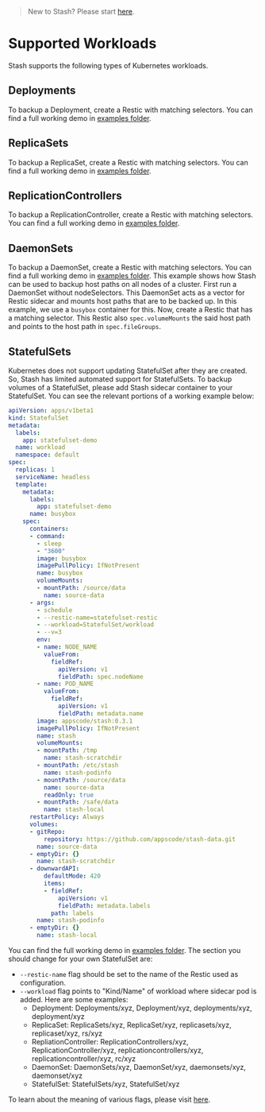 > New to Stash? Please start [here](/docs/tutorial.md).

# Supported Workloads

Stash supports the following types of Kubernetes workloads.

## Deployments
To backup a Deployment, create a Restic with matching selectors. You can find a full working demo in [examples folder](/docs/examples/workloads/deployment.yaml).

## ReplicaSets
To backup a ReplicaSet, create a Restic with matching selectors. You can find a full working demo in [examples folder](/docs/examples/workloads/replicaset.yaml).

## ReplicationControllers
To backup a ReplicationController, create a Restic with matching selectors. You can find a full working demo in [examples folder](/docs/examples/workloads/rc.yaml).

## DaemonSets
To backup a DaemonSet, create a Restic with matching selectors. You can find a full working demo in [examples folder](/docs/examples/workloads/daemonset.yaml). This example shows how Stash can be used to backup host paths on all nodes of a cluster. First run a DaemonSet without nodeSelectors. This DaemonSet acts as a vector for Restic sidecar and mounts host paths that are to be backed up. In this example, we use a `busybox` container for this. Now, create a Restic that has a matching selector. This Restic also `spec.volumeMounts` the said host path and points to the host path in `spec.fileGroups`.

## StatefulSets
Kubernetes does not support updating StatefulSet after they are created. So, Stash has limited automated support for StatefulSets. To backup volumes of a StatefulSet, please add Stash sidecar container to your StatefulSet. You can see the relevant portions of a working example below: 

```yaml
apiVersion: apps/v1beta1
kind: StatefulSet
metadata:
  labels:
    app: statefulset-demo
  name: workload
  namespace: default
spec:
  replicas: 1
  serviceName: headless
  template:
    metadata:
      labels:
        app: statefulset-demo
      name: busybox
    spec:
      containers:
      - command:
        - sleep
        - "3600"
        image: busybox
        imagePullPolicy: IfNotPresent
        name: busybox
        volumeMounts:
        - mountPath: /source/data
          name: source-data
      - args:
        - schedule
        - --restic-name=statefulset-restic
        - --workload=StatefulSet/workload
        - --v=3
        env:
        - name: NODE_NAME
          valueFrom:
            fieldRef:
              apiVersion: v1
              fieldPath: spec.nodeName
        - name: POD_NAME
          valueFrom:
            fieldRef:
              apiVersion: v1
              fieldPath: metadata.name
        image: appscode/stash:0.3.1
        imagePullPolicy: IfNotPresent
        name: stash
        volumeMounts:
        - mountPath: /tmp
          name: stash-scratchdir
        - mountPath: /etc/stash
          name: stash-podinfo
        - mountPath: /source/data
          name: source-data
          readOnly: true
        - mountPath: /safe/data
          name: stash-local
      restartPolicy: Always
      volumes:
      - gitRepo:
          repository: https://github.com/appscode/stash-data.git
        name: source-data
      - emptyDir: {}
        name: stash-scratchdir
      - downwardAPI:
          defaultMode: 420
          items:
          - fieldRef:
              apiVersion: v1
              fieldPath: metadata.labels
            path: labels
        name: stash-podinfo
      - emptyDir: {}
        name: stash-local
```

You can find the full working demo in [examples folder](/docs/examples/workloads/statefulset.yaml). The section you should change for your own StatefulSet are:
 - `--restic-name` flag should be set to the name of the Restic used as configuration.
 - `--workload` flag points to "Kind/Name" of workload where sidecar pod is added. Here are some examples:
   - Deployment: Deployments/xyz, Deployment/xyz, deployments/xyz, deployment/xyz 
   - ReplicaSet: ReplicaSets/xyz, ReplicaSet/xyz, replicasets/xyz, replicaset/xyz, rs/xyz
   - RepliationController: ReplicationControllers/xyz, ReplicationController/xyz, replicationcontrollers/xyz, replicationcontroller/xyz, rc/xyz
   - DaemonSet: DaemonSets/xyz, DaemonSet/xyz, daemonsets/xyz, daemonset/xyz
   - StatefulSet: StatefulSets/xyz, StatefulSet/xyz

To learn about the meaning of various flags, please visit [here](/docs/reference/stash_schedule.md).
